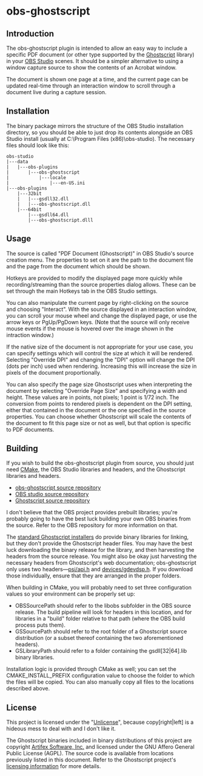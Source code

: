 # obs-ghostscript

## Introduction

The obs-ghostscript plugin is intended to allow an easy way to include a specific PDF document (or other type 
supported by the [Ghostscript](https://ghostscript.com/) library) in your [OBS Studio](https://obsproject.com/) 
scenes. It should be a simpler alternative to using a window capture source to show the contents of an Acrobat 
window.

The document is shown one page at a time, and the current page can be updated real-time through an interaction
window to scroll through a document live during a capture session. 

## Installation

The binary package mirrors the structure of the OBS Studio installation directory, so you should be able to
just drop its contents alongside an OBS Studio install (usually at C:\Program Files (x86)\obs-studio\). The 
necessary files should look like this: 

    obs-studio
    |---data
    |   |---obs-plugins
    |       |---obs-ghostscript
    |           |---locale
    |               |---en-US.ini
    |---obs-plugins
        |---32bit
        |   |---gsdll32.dll
        |   |---obs-ghostscript.dll
        |---64bit
            |---gsdll64.dll
            |---obs-ghostscript.dlll

## Usage

The source is called "PDF Document (Ghostscript)" in OBS Studio's source creation menu. The properties to set
on it are the path to the document file and the page from the document which should be shown. 

Hotkeys are provided to modify the displayed page more quickly while recording/streaming than the source 
properties dialog allows. These can be set through the main Hotkeys tab in the OBS Studio settings. 

You can also manipulate the current page by right-clicking on the source and choosing "Interact".
With the source displayed in an interaction window, you can scroll your mouse wheel and change the 
displayed page, or use the arrow keys or PgUp/PgDown keys. (Note that the source will only receive mouse 
events if the mouse is hovered over the image shown in the intraction window.)

If the native size of the document is not appropriate for your use case, you can specify settings which
will control the size at which it will be rendered. Selecting "Override DPI" and changing the "DPI" option
will change the DPI (dots per inch) used when rendering. Increasing this will increase the size in pixels
of the document proportionally. 

You can also specify the page size Ghostscript uses when interpreting the document by selecting "Override Page
Size" and specifying a width and height. These values are in points, not pixels; 1 point is 1/72 inch. The 
conversion from points to rendered pixels is dependent on the DPI setting, either that contained in the document
or the one specified in the source properties. You can choose whether Ghostscript will scale the contents of the 
document to fit this page size or not as well, but that option is specific to PDF documents.

## Building

If you wish to build the obs-ghostscript plugin from source, you should just need [CMake](https://cmake.org/), 
the OBS Studio libraries and headers, and the Ghostscript libraries and headers. 

* [obs-ghostscript source repository](https://github.com/nleseul/obs-ghostscript)
* [OBS studio source repository](https://github.com/jp9000/obs-studio)
* [Ghostscript source repository](http://git.ghostscript.com/?p=ghostpdl.git;a=summary)

I don't believe that the OBS project provides prebuilt libraries; you're probably going to have the best luck
building your own OBS binaries from the source. Refer to the OBS repository for more information on that.

The [standard Ghostscript installers](https://www.ghostscript.com/download/gsdnld.html) do provide binary 
libraries for linking, but they don't provide the Ghostscript header files. You may have the best luck
downloading the binary release for the library, and then harvesting the headers from the source release. 
You might also be okay just harvesting the necessary headers from Ghostscript's web documentation; 
obs-ghostscript only uses two headers&mdash;[psi/api.h](https://www.ghostscript.com/doc/psi/iapi.h) and 
[devices/gdevdsp.h](https://www.ghostscript.com/doc/devices/gdevdsp.h). If you download those individually,
ensure that they are arranged in the proper folders.

When building in CMake, you will probably need to set three configuration values so your environment can be
properly set up:

* OBSSourcePath should refer to the libobs subfolder in the OBS source release. The build pipeline will look
  for headers in this location, and for libraries in a "build" folder relative to that path (where the OBS 
  build process puts them). 
* GSSourcePath should refer to the root folder of a Ghostscript source distribution (or a subset thereof 
  containing the two aforementioned headers).
* GSLibraryPath should refer to a folder containing the gsdll[32|64].lib binary libraries. 

Installation logic is provided through CMake as well; you can set the CMAKE_INSTALL_PREFIX configuration value 
to choose the folder to which the files will be copied. You can also manually copy all files to the locations 
described above.

## License

This project is licensed under the "[Unlicense](http://unlicense.org/)", because copy[right|left] is a hideous
mess to deal with and I don't like it. 

The Ghostscript binaries included in binary distributions of this project are copyright [Artifex Software, 
Inc.](https://www.ghostscript.com/Licensing.html) and licensed under the GNU Affero General 
Public License (AGPL). The source code is available from locations previously listed in this document. 
Refer to the Ghostscript project's [licensing information](https://www.ghostscript.com/Licensing.html)
for more details. 
